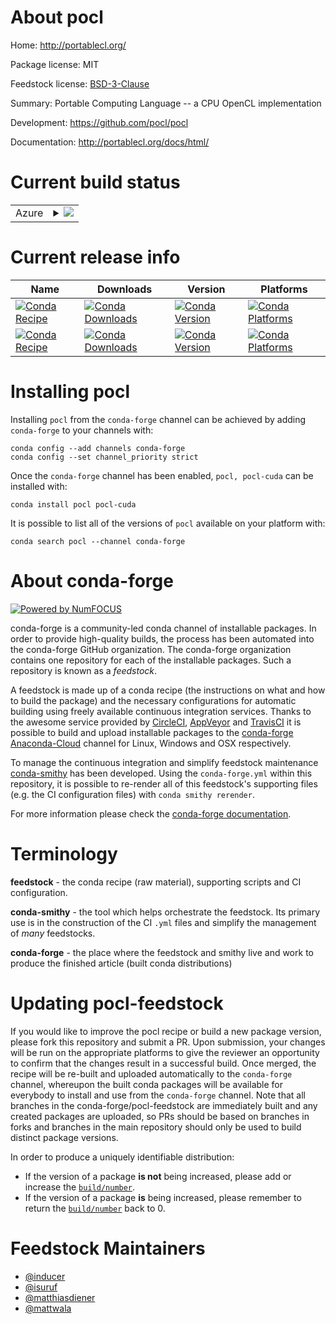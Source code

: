 About pocl
==========

Home: http://portablecl.org/

Package license: MIT

Feedstock license: [BSD-3-Clause](https://github.com/conda-forge/pocl-feedstock/blob/master/LICENSE.txt)

Summary: Portable Computing Language -- a CPU OpenCL implementation

Development: https://github.com/pocl/pocl

Documentation: http://portablecl.org/docs/html/

Current build status
====================


<table>
    
  <tr>
    <td>Azure</td>
    <td>
      <details>
        <summary>
          <a href="https://dev.azure.com/conda-forge/feedstock-builds/_build/latest?definitionId=794&branchName=master">
            <img src="https://dev.azure.com/conda-forge/feedstock-builds/_apis/build/status/pocl-feedstock?branchName=master">
          </a>
        </summary>
        <table>
          <thead><tr><th>Variant</th><th>Status</th></tr></thead>
          <tbody><tr>
              <td>linux_64_libhwloc1</td>
              <td>
                <a href="https://dev.azure.com/conda-forge/feedstock-builds/_build/latest?definitionId=794&branchName=master">
                  <img src="https://dev.azure.com/conda-forge/feedstock-builds/_apis/build/status/pocl-feedstock?branchName=master&jobName=linux&configuration=linux_64_libhwloc1" alt="variant">
                </a>
              </td>
            </tr><tr>
              <td>linux_64_libhwloc2</td>
              <td>
                <a href="https://dev.azure.com/conda-forge/feedstock-builds/_build/latest?definitionId=794&branchName=master">
                  <img src="https://dev.azure.com/conda-forge/feedstock-builds/_apis/build/status/pocl-feedstock?branchName=master&jobName=linux&configuration=linux_64_libhwloc2" alt="variant">
                </a>
              </td>
            </tr><tr>
              <td>linux_aarch64_libhwloc1</td>
              <td>
                <a href="https://dev.azure.com/conda-forge/feedstock-builds/_build/latest?definitionId=794&branchName=master">
                  <img src="https://dev.azure.com/conda-forge/feedstock-builds/_apis/build/status/pocl-feedstock?branchName=master&jobName=linux&configuration=linux_aarch64_libhwloc1" alt="variant">
                </a>
              </td>
            </tr><tr>
              <td>linux_aarch64_libhwloc2</td>
              <td>
                <a href="https://dev.azure.com/conda-forge/feedstock-builds/_build/latest?definitionId=794&branchName=master">
                  <img src="https://dev.azure.com/conda-forge/feedstock-builds/_apis/build/status/pocl-feedstock?branchName=master&jobName=linux&configuration=linux_aarch64_libhwloc2" alt="variant">
                </a>
              </td>
            </tr><tr>
              <td>linux_ppc64le_libhwloc1</td>
              <td>
                <a href="https://dev.azure.com/conda-forge/feedstock-builds/_build/latest?definitionId=794&branchName=master">
                  <img src="https://dev.azure.com/conda-forge/feedstock-builds/_apis/build/status/pocl-feedstock?branchName=master&jobName=linux&configuration=linux_ppc64le_libhwloc1" alt="variant">
                </a>
              </td>
            </tr><tr>
              <td>linux_ppc64le_libhwloc2</td>
              <td>
                <a href="https://dev.azure.com/conda-forge/feedstock-builds/_build/latest?definitionId=794&branchName=master">
                  <img src="https://dev.azure.com/conda-forge/feedstock-builds/_apis/build/status/pocl-feedstock?branchName=master&jobName=linux&configuration=linux_ppc64le_libhwloc2" alt="variant">
                </a>
              </td>
            </tr><tr>
              <td>osx_64_libhwloc1</td>
              <td>
                <a href="https://dev.azure.com/conda-forge/feedstock-builds/_build/latest?definitionId=794&branchName=master">
                  <img src="https://dev.azure.com/conda-forge/feedstock-builds/_apis/build/status/pocl-feedstock?branchName=master&jobName=osx&configuration=osx_64_libhwloc1" alt="variant">
                </a>
              </td>
            </tr><tr>
              <td>osx_64_libhwloc2</td>
              <td>
                <a href="https://dev.azure.com/conda-forge/feedstock-builds/_build/latest?definitionId=794&branchName=master">
                  <img src="https://dev.azure.com/conda-forge/feedstock-builds/_apis/build/status/pocl-feedstock?branchName=master&jobName=osx&configuration=osx_64_libhwloc2" alt="variant">
                </a>
              </td>
            </tr><tr>
              <td>osx_arm64</td>
              <td>
                <a href="https://dev.azure.com/conda-forge/feedstock-builds/_build/latest?definitionId=794&branchName=master">
                  <img src="https://dev.azure.com/conda-forge/feedstock-builds/_apis/build/status/pocl-feedstock?branchName=master&jobName=osx&configuration=osx_arm64_" alt="variant">
                </a>
              </td>
            </tr>
          </tbody>
        </table>
      </details>
    </td>
  </tr>
</table>

Current release info
====================

| Name | Downloads | Version | Platforms |
| --- | --- | --- | --- |
| [![Conda Recipe](https://img.shields.io/badge/recipe-pocl-green.svg)](https://anaconda.org/conda-forge/pocl) | [![Conda Downloads](https://img.shields.io/conda/dn/conda-forge/pocl.svg)](https://anaconda.org/conda-forge/pocl) | [![Conda Version](https://img.shields.io/conda/vn/conda-forge/pocl.svg)](https://anaconda.org/conda-forge/pocl) | [![Conda Platforms](https://img.shields.io/conda/pn/conda-forge/pocl.svg)](https://anaconda.org/conda-forge/pocl) |
| [![Conda Recipe](https://img.shields.io/badge/recipe-pocl--cuda-green.svg)](https://anaconda.org/conda-forge/pocl-cuda) | [![Conda Downloads](https://img.shields.io/conda/dn/conda-forge/pocl-cuda.svg)](https://anaconda.org/conda-forge/pocl-cuda) | [![Conda Version](https://img.shields.io/conda/vn/conda-forge/pocl-cuda.svg)](https://anaconda.org/conda-forge/pocl-cuda) | [![Conda Platforms](https://img.shields.io/conda/pn/conda-forge/pocl-cuda.svg)](https://anaconda.org/conda-forge/pocl-cuda) |

Installing pocl
===============

Installing `pocl` from the `conda-forge` channel can be achieved by adding `conda-forge` to your channels with:

```
conda config --add channels conda-forge
conda config --set channel_priority strict
```

Once the `conda-forge` channel has been enabled, `pocl, pocl-cuda` can be installed with:

```
conda install pocl pocl-cuda
```

It is possible to list all of the versions of `pocl` available on your platform with:

```
conda search pocl --channel conda-forge
```


About conda-forge
=================

[![Powered by
NumFOCUS](https://img.shields.io/badge/powered%20by-NumFOCUS-orange.svg?style=flat&colorA=E1523D&colorB=007D8A)](https://numfocus.org)

conda-forge is a community-led conda channel of installable packages.
In order to provide high-quality builds, the process has been automated into the
conda-forge GitHub organization. The conda-forge organization contains one repository
for each of the installable packages. Such a repository is known as a *feedstock*.

A feedstock is made up of a conda recipe (the instructions on what and how to build
the package) and the necessary configurations for automatic building using freely
available continuous integration services. Thanks to the awesome service provided by
[CircleCI](https://circleci.com/), [AppVeyor](https://www.appveyor.com/)
and [TravisCI](https://travis-ci.com/) it is possible to build and upload installable
packages to the [conda-forge](https://anaconda.org/conda-forge)
[Anaconda-Cloud](https://anaconda.org/) channel for Linux, Windows and OSX respectively.

To manage the continuous integration and simplify feedstock maintenance
[conda-smithy](https://github.com/conda-forge/conda-smithy) has been developed.
Using the ``conda-forge.yml`` within this repository, it is possible to re-render all of
this feedstock's supporting files (e.g. the CI configuration files) with ``conda smithy rerender``.

For more information please check the [conda-forge documentation](https://conda-forge.org/docs/).

Terminology
===========

**feedstock** - the conda recipe (raw material), supporting scripts and CI configuration.

**conda-smithy** - the tool which helps orchestrate the feedstock.
                   Its primary use is in the construction of the CI ``.yml`` files
                   and simplify the management of *many* feedstocks.

**conda-forge** - the place where the feedstock and smithy live and work to
                  produce the finished article (built conda distributions)


Updating pocl-feedstock
=======================

If you would like to improve the pocl recipe or build a new
package version, please fork this repository and submit a PR. Upon submission,
your changes will be run on the appropriate platforms to give the reviewer an
opportunity to confirm that the changes result in a successful build. Once
merged, the recipe will be re-built and uploaded automatically to the
`conda-forge` channel, whereupon the built conda packages will be available for
everybody to install and use from the `conda-forge` channel.
Note that all branches in the conda-forge/pocl-feedstock are
immediately built and any created packages are uploaded, so PRs should be based
on branches in forks and branches in the main repository should only be used to
build distinct package versions.

In order to produce a uniquely identifiable distribution:
 * If the version of a package **is not** being increased, please add or increase
   the [``build/number``](https://docs.conda.io/projects/conda-build/en/latest/resources/define-metadata.html#build-number-and-string).
 * If the version of a package **is** being increased, please remember to return
   the [``build/number``](https://docs.conda.io/projects/conda-build/en/latest/resources/define-metadata.html#build-number-and-string)
   back to 0.

Feedstock Maintainers
=====================

* [@inducer](https://github.com/inducer/)
* [@isuruf](https://github.com/isuruf/)
* [@matthiasdiener](https://github.com/matthiasdiener/)
* [@mattwala](https://github.com/mattwala/)

